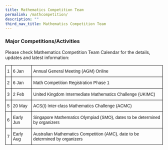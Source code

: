 ```yaml
---
title: Mathematics Competition Team
permalink: /mathcompetition/
description: ""
third_nav_title: Mathematics Competition Team
---
```

### Major Competitions/Activities

Please check Mathematics Competition Team Calendar for the details, updates and latest information:

<style type="text/css">
.tg  {border-collapse:collapse;border-spacing:0;}
.tg td{border-color:black;border-style:solid;border-width:1px;font-family:Arial, sans-serif;font-size:14px;
  overflow:hidden;padding:10px 5px;word-break:normal;}
.tg th{border-color:black;border-style:solid;border-width:1px;font-family:Arial, sans-serif;font-size:14px;
  font-weight:normal;overflow:hidden;padding:10px 5px;word-break:normal;}
.tg .tg-cly1{text-align:left;vertical-align:middle}
</style>
<table class="tg">
<thead>
  <tr>
    <th class="tg-cly1">1</th>
    <th class="tg-cly1">6 Jan</th>
    <th class="tg-cly1">Annual General Meeting (AGM) Online</th>
  </tr>
</thead>
<tbody>
  <tr>
    <td class="tg-cly1">2</td>
    <td class="tg-cly1">6 Jan</td>
    <td class="tg-cly1">Math Competition Registration Phase 1</td>
  </tr>
  <tr>
    <td class="tg-cly1">3</td>
    <td class="tg-cly1">2 Feb</td>
    <td class="tg-cly1">United Kingdom Intermediate Mathematics Challenge (UKIMC)</td>
  </tr>
  <tr>
    <td class="tg-cly1">5</td>
    <td class="tg-cly1">20 May</td>
    <td class="tg-cly1">ACS(I) Inter-class Mathematics Challenge (ACMC)</td>
  </tr>
  <tr>
    <td class="tg-cly1">6</td>
    <td class="tg-cly1">Early Jun</td>
    <td class="tg-cly1">Singapore Mathematics Olympiad (SMO), dates to be determined by organizers</td>
  </tr>
  <tr>
    <td class="tg-cly1">7</td>
    <td class="tg-cly1">Early Aug</td>
    <td class="tg-cly1">Australian Mathematics Competition (AMC), date to be determined by organizers</td>
  </tr>
</tbody>
</table>
